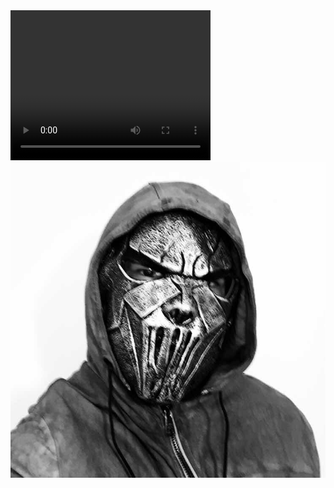 <video width="320" height="240" controls>
  <source src="/_media/hunting-the-beast.mp3" type="audio/mpeg">
Your browser does not support the video tag.
</video>

<img src="/images/avatar.jpeg" alt="avatar">
